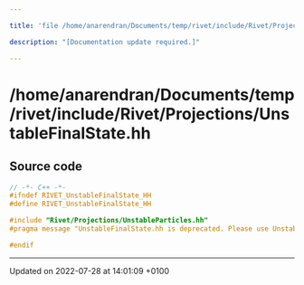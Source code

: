 ```yaml
---

title: 'file /home/anarendran/Documents/temp/rivet/include/Rivet/Projections/UnstableFinalState.hh'

description: "[Documentation update required.]"

---
```


# /home/anarendran/Documents/temp/rivet/include/Rivet/Projections/UnstableFinalState.hh






## Source code

```cpp
// -*- C++ -*-
#ifndef RIVET_UnstableFinalState_HH
#define RIVET_UnstableFinalState_HH

#include "Rivet/Projections/UnstableParticles.hh"
#pragma message "UnstableFinalState.hh is deprecated. Please use UnstableParticles.hh instead"

#endif
```


-------------------------------

Updated on 2022-07-28 at 14:01:09 +0100
